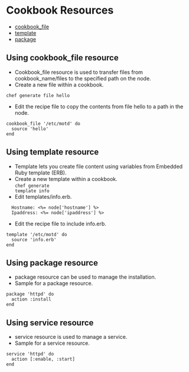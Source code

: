 # Cookbook Resources

- [cookbook_file](#cookbook_file)
- [template](#Using-template-resource)
- [package](#Using-package-resource)


## Using cookbook_file resource
- Cookbook_file resource is used to transfer files from cookbook_name/files to the specified path on the node.
- Create a new file within a cookbook.
```
chef generate file hello
```
- Edit the recipe file to copy the contents from file hello to a path in the node.
```
cookbook_file '/etc/motd' do
  source 'hello'
end
```

## Using template resource
- Template lets you create file content using variables from Embedded Ruby template (ERB).
- Create a new template within a cookbook.
<br><code>chef generate template info</code>
- Edit templates/info.erb.
```
  Hostname: <%= node['hostname'] %>
  Ipaddress: <%= node['ipaddress'] %>
```
- Edit the recipe file to include info.erb.
```
template '/etc/motd' do
  source 'info.erb'
end
```

## Using package resource
- package resource can be used to manage the installation. 
- Sample for a package resource.
```
package 'httpd' do
  action :install
end
```

## Using service resource
- service resource is used to manage a service.
- Sample for a service resource.
```
service 'httpd' do
  action [:enable, :start]
end
```




